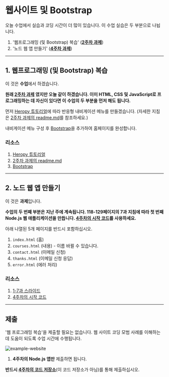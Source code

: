 # 웹사이트 및 Bootstrap

오늘 수업에서 실습과 코딩 시간이 더 많이 있습니다. 이 수업 실습은 두 부분으로 나뉩니다.

1. '웹프로그래밍 (및 Bootstrap) 복습' (**[2주차 과제](https://github.com/ut-nodejs/0-starting-nodejs)**)
2. '노드 웹 앱 만들기' (**[4주차 과제](https://github.com/ut-nodejs/2-webserver-capstone)**)

---

## 1. 웹프로그래밍 (및 Bootstrap) 복습

이 것은 **수업**에서 하겠습니다.

**원래 [2주차 과제](https://github.com/ut-nodejs/0-starting-nodejs) 였지만 오늘 같이 하겠습니다. 이미 HTML, CSS 및 JavaScript로 프로그래밍하는 데 자신이 있다면 이 수업의 두 부분을 먼저 해도 됩니다.**

먼저 [Heropy 튜토리얼](https://heropy.blog/2019/04/24/html-css-starter/)에 따라 반응형 내비게이션 메뉴를 만들겠습니다. (자세한 지침은 [2주차 과제의 readme.md](https://github.com/ut-nodejs/0-starting-nodejs)를 참조하세요.)

내비게이션 메뉴 구성 후 [Bootstrap](https://getbootstrap.kr)을 추가하여 홈페이지를 완성합니다.

### 리소스

1. [Heropy 튜토리얼](https://heropy.blog/2019/04/24/html-css-starter/)
2. [2주차 과제의 readme.md](https://github.com/ut-nodejs/0-starting-nodejs)
3. [Bootstrap](https://getbootstrap.kr)

---

## 2. 노드 웹 앱 만들기

이 것은 **과제**입니다.

**수업의 두 번째 부분은 지난 주에 계속됩니다. 118-129페이지의 7과 지침에 따라 첫 번째 Node.js 웹 애플리케이션을 만듭니다. [4주차의 시작 코드](https://github.com/ut-nodejs/2-webserver-capstone)를 사용하세요.**

아래 나열된 5개 페이지를 반드시 포함하십시오.

1. `index.html` (홈)
2. `courses.html` (내용) - 이름 바뀔 수 있습니다.
3. `contact.html` (이메일 신청)
4. `thanks.html` (이메일 신청 응답)
5. `error.html` (에러 처리)

### 리소스

1. [1-7과 스라이드](https://github.com/ut-nodejs/ut-nodejs.github.io/raw/master/slides/1-7.%20%EC%BA%A1%EC%8A%A4%ED%86%A41%20-%20%EC%B2%AB%20%EC%9B%B9%20%EC%95%A0%ED%94%8C%EB%A6%AC%EC%BC%80%EC%9D%B4%EC%85%98.pdf)
2. [4주차의 시작 코드](https://github.com/ut-nodejs/2-webserver-capstone)

---

## 제출

'웹 프로그래밍 복습'을 제출할 필요는 없습니다. 웹 사이트 코딩 모범 사례를 이해하는 데 도움이 되도록 수업 시간에 수행됩니다.

![example-website](https://raw.githubusercontent.com/ut-nodejs/ut-nodejs.github.io/master/img/in-slides/capstone-1/index-bootstrap.png)

1. **4주차의 Node.js 앱만** 제출하면 됩니다.

**반드시 [4주차의 코드 저장소](https://github.com/ut-nodejs/2-webserver-capstone)**(이 코드 저장소가 아님)를 통해 제출하십시오.
